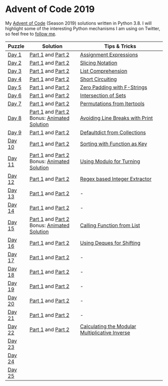 # Advent of Code 2019
My [Advent of Code](https://adventofcode.com/2019) (Season 2019) solutions written in Python 3.8. I will highlight some of the interesting Python mechanisms I am using on Twitter, so feel free to [follow me](https://twitter.com/Dementophobia).

| Puzzle                                         | Solution                                                     | Tips & Tricks                                                |
| ---------------------------------------------- | ------------------------------------------------------------ | ------------------------------------------------------------ |
| [Day 1](https://adventofcode.com/2019/day/1)   | [Part 1](./2019_01_p1.py) and [Part 2](./2019_01_p2.py)      | [Assignment Expressions](https://twitter.com/Dementophobia/status/1201027632349040640) |
| [Day 2](https://adventofcode.com/2019/day/2)   | [Part 1](./2019_02_p1.py) and [Part 2](./2019_02_p2.py)      | [Slicing Notation](https://twitter.com/Dementophobia/status/1201382006774468608) |
| [Day 3](https://adventofcode.com/2019/day/3)   | [Part 1](./2019_03_p1.py) and [Part 2](./2019_03_p2.py)      | [List Comprehension](https://twitter.com/Dementophobia/status/1201749348083781632) |
| [Day 4](https://adventofcode.com/2019/day/4)   | [Part 1](./2019_04_p1.py) and [Part 2](./2019_04_p2.py)      | [Short Circuiting](https://twitter.com/Dementophobia/status/1202108904429309952) |
| [Day 5](https://adventofcode.com/2019/day/5)   | [Part 1](./2019_05_p1.py) and [Part 2](./2019_05_p2.py)      | [Zero Padding with F-Strings](https://twitter.com/Dementophobia/status/1202487898194546689) |
| [Day 6](https://adventofcode.com/2019/day/6)   | [Part 1](./2019_06_p1.py) and [Part 2](./2019_06_p2.py)      | [Intersection of Sets](https://twitter.com/Dementophobia/status/1202848979328876546) |
| [Day 7](https://adventofcode.com/2019/day/7)   | [Part 1](./2019_07_p1.py) and [Part 2](./2019_07_p2.py)      | [Permutations from Itertools](https://twitter.com/Dementophobia/status/1203214917697970178) |
| [Day 8](https://adventofcode.com/2019/day/8)   | [Part 1](./2019_08_p1.py) and [Part 2](./2019_08_p2.py) <br />Bonus: [Animated Solution](./extras/README.md#day-8---animation-using-python-and-gimp) | [Avoiding Line Breaks with Print](https://twitter.com/Dementophobia/status/1203560697940119553) |
| [Day 9](https://adventofcode.com/2019/day/9)   | [Part 1](./2019_09_p1.py) and [Part 2](./2019_09_p2.py)      | [Defaultdict from Collections](https://twitter.com/Dementophobia/status/1203932274280022017) |
| [Day 10](https://adventofcode.com/2019/day/10) | [Part 1](./2019_10_p1.py) and [Part 2](./2019_10_p2.py)      | [Sorting with Function as Key](https://twitter.com/Dementophobia/status/1204468347917783042) |
| [Day 11](https://adventofcode.com/2019/day/11) | [Part 1](./2019_11_p1.py) and [Part 2](./2019_11_p2.py) <br />Bonus: [Animated Solution](./extras/README.md#day-11---another-animation-using-python-and-gimp) | [Using Modulo for Turning](https://twitter.com/Dementophobia/status/1204657448361086976) |
| [Day 12](https://adventofcode.com/2019/day/12) | [Part 1](./2019_12_p1.py) and [Part 2](./2019_12_p2.py)      | [Regex based Integer Extractor](https://twitter.com/Dementophobia/status/1205239170219814934) |
| [Day 13](https://adventofcode.com/2019/day/13) | [Part 1](./2019_13_p1.py) and [Part 2](./2019_13_p2.py)      | -                                                            |
| [Day 14](https://adventofcode.com/2019/day/14) | [Part 1](./2019_14_p1.py) and [Part 2](./2019_14_p2.py)      | -                                                            |
| [Day 15](https://adventofcode.com/2019/day/15) | [Part 1](./2019_15_p1.py) and [Part 2](./2019_15_p2.py)<br />Bonus: [Animated Solution](./extras/README.md#day-15---flooding-the-area-with-oxygen) | [Calling Function from List](https://twitter.com/Dementophobia/status/1206182646289780742) |
| [Day 16](https://adventofcode.com/2019/day/16) | [Part 1](./2019_16_p1.py) and [Part 2](./2019_16_p2.py)      | [Using Deques for Shifting](https://twitter.com/Dementophobia/status/1206619272946036736) |
| [Day 17](https://adventofcode.com/2019/day/17) | [Part 1](./2019_17_p1.py) and [Part 2](./2019_17_p2.py)      | -                                                            |
| [Day 18](https://adventofcode.com/2019/day/18) | [Part 1](./2019_18_p1.py) and [Part 2](./2019_18_p2.py)      | -                                                            |
| [Day 19](https://adventofcode.com/2019/day/19) | [Part 1](./2019_19_p1.py) and [Part 2](./2019_19_p2.py)      | -                                                            |
| [Day 20](https://adventofcode.com/2019/day/20) | [Part 1](./2019_20_p1.py) and [Part 2](./2019_20_p2.py)      | -                                                            |
| [Day 21](https://adventofcode.com/2019/day/21) | [Part 1](./2019_21_p1.py) and [Part 2](./2019_21_p2.py)      | -                                                            |
| [Day 22](https://adventofcode.com/2019/day/22) | [Part 1](./2019_22_p1.py) and [Part 2](./2019_22_p2.py)      | [Calculating the Modular Multiplicative Inverse](https://twitter.com/Dementophobia/status/1208778678710222848) |
| [Day 23](https://adventofcode.com/2019/day/23) |                                                              |                                                              |
| [Day 24](https://adventofcode.com/2019/day/24) |                                                              |                                                              |
| [Day 25](https://adventofcode.com/2019/day/25) |                                                              |                                                              |


